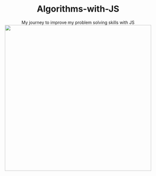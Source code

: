 <main align="center">
<h1> Algorithms-with-JS </h1>
My journey to improve my problem solving skills with JS


<img align="center"  width="480" height="480" src="https://res.cloudinary.com/kripukhadka-com/image/upload/v1654607206/undraw_Process_re_gws7_jlrfru.png" />
  
  </main>
